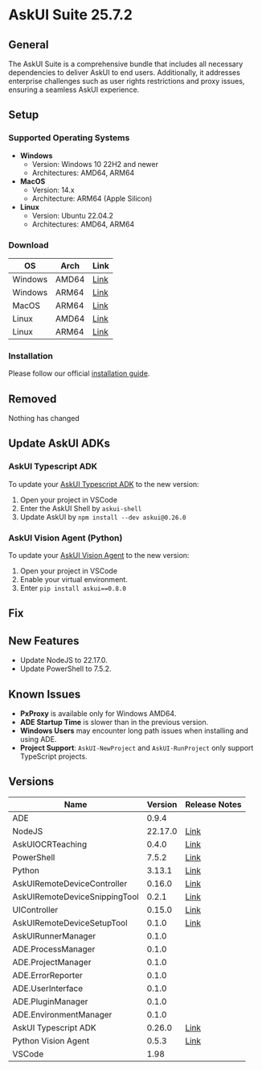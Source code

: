 # AskUI Suite 25.7.2

## General

The AskUI Suite is a comprehensive bundle that includes all necessary dependencies to deliver AskUI to end users. Additionally, it addresses enterprise challenges such as user rights restrictions and proxy issues, ensuring a seamless AskUI experience.



## Setup

### Supported Operating Systems

- **Windows**
  - Version: Windows 10 22H2 and newer
  - Architectures: AMD64, ARM64
- **MacOS**
  - Version: 14.x
  - Architecture: ARM64 (Apple Silicon)
- **Linux**
  - Version: Ubuntu 22.04.2
  - Architectures: AMD64, ARM64

### Download

| OS | Arch | Link|
| --- | ----| ---|
| Windows | AMD64 | [Link](https://files.askui.com/releases/Installer/25.7.2/AskUI-Suite-25.7.2-User-Installer-Win-AMD64-Web.exe)
| Windows | ARM64 | [Link](https://files.askui.com/releases/Installer/25.7.2/AskUI-Suite-25.7.2-User-Installer-Win-ARM64-Web.exe)
| MacOS | ARM64 | [Link](https://files.askui.com/releases/Installer/25.7.2/AskUI-Suite-25.7.2-User-Installer-MacOS-ARM64-Web.run)
| Linux | AMD64 | [Link](https://files.askui.com/releases/Installer/25.7.2/AskUI-Suite-25.7.2-User-Installer-Linux-AMD64-Web.run)
| Linux | ARM64 | [Link](https://files.askui.com/releases/Installer/25.7.2/AskUI-Suite-25.7.2-User-Installer-Linux-ARM64-Web.run)

### Installation

Please follow our official [installation guide](https://docs.askui.com/introduction/02-getting-started/02-installation-guide).



## Removed

Nothing has changed

## Update AskUI ADKs

### AskUI Typescript ADK

To update your [AskUI Typescript ADK](https://github.com/askui/askui) to the new version:

1. Open your project in VSCode
2. Enter the AskUI Shell by `askui-shell`
3. Update AskUI by `npm install --dev askui@0.26.0`

### AskUI Vision Agent (Python)

To update your [AskUI Vision Agent](https://github.com/askui/vision-agent) to the new version:

1. Open your project in VSCode
2. Enable your virtual environment.
3. Enter `pip install askui==0.8.0`

## Fix

## New Features

- Update NodeJS to 22.17.0.
- Update PowerShell to 7.5.2.

## Known Issues

- **PxProxy** is available only for Windows AMD64.
- **ADE Startup Time** is slower than in the previous version.
- **Windows Users** may encounter long path issues when installing and using ADE.
- **Project Support**: `AskUI-NewProject` and `AskUI-RunProject` only support TypeScript projects.

## **Versions**

| Name                                                   | Version |                  Release Notes                                                                |
|------------------------------------------|---------|------------------------------------------------------------------------|
| ADE                                                      | 0.9.4   |                                                                                                        |
| NodeJS                                                | 22.17.0  |  [Link](https://github.com/nodejs/node/releases/tag/v22.17.0)   |
| AskUIOCRTeaching                              | 0.4.0   | [Link](https://github.com/askui/ml-ocr-text-recognition-desktop-frontend/releases/tag/v0.4.0)                                                                                            |
| PowerShell                                           | 7.5.2   | [Link](https://github.com/PowerShell/PowerShell/releases/tag/v7.5.2) |
| Python                                                 | 3.13.1  | [Link](https://www.python.org/downloads/release/python-3131/) |
| AskUIRemoteDeviceController            | 0.16.0  | [Link](https://github.com/askui/askui-ui-controller/releases/tag/25.4.1) |
| AskUIRemoteDeviceSnippingTool       | 0.2.1   | [Link](https://github.com/askui/askui-ui-controller/releases/tag/25.4.1) |
| UIController                                         | 0.15.0  | [Link](https://github.com/askui/askui-ui-controller/releases/tag/25.4.1) |
| AskUIRemoteDeviceSetupTool          | 0.1.0  | [Link](https://github.com/askui/askui-ui-controller/releases/tag/25.4.1) |
| AskUIRunnerManager                         | 0.1.0   |                                                                                                        |
| ADE.ProcessManager                          | 0.1.0   |                                                                                                        |
| ADE.ProjectManager                           | 0.1.0   |                                                                                                        |
| ADE.ErrorReporter                               | 0.1.0   |                                                                                                        |
| ADE.UserInterface                               | 0.1.0   |                                                                                                        |
| ADE.PluginManager                            | 0.1.0   |                                                                                                        |
| ADE.EnvironmentManager                  | 0.1.0   |                                                                                                        |
| AskUI Typescript ADK                  | 0.26.0 | [Link](https://github.com/askui/askui/releases/tag/v0.26.0)                                                                                                         |
| Python Vision Agent                  |  0.5.3   | [Link](https://github.com/askui/vision-agent/releases/tag/v0.5.3)                                                                                                     |
| VSCode                    | 1.98   |  |

